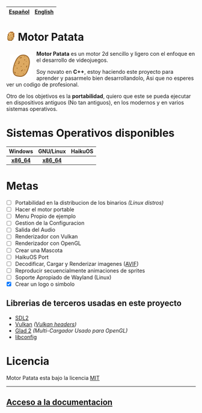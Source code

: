 | [Español](README.md) | [English](doc/README_en.md) |
| :--: | :--: |

# <img draggable=false src = "assets/icon/patata.webp" width=24 style="image-rendering: pixelated;"> Motor Patata

<img draggable=false src = "assets/icon/patata_icon.svg" width=60 align=left style="margin:10px 10px;">
<p style=""><b>Motor Patata</b> es un motor 2d sencillo y ligero con el enfoque en el desarrollo de videojuegos.</p>

<p>Soy novato en <b>C++</b>, estoy haciendo este proyecto para aprender y pasarmelo bien desarrollandolo, Asi que no esperes ver un codigo de profesional.</p>

<p>Otro de los objetivos es la <b>portabilidad</b>, quiero que este se pueda ejecutar en dispositivos antiguos (No tan antiguos), en los modernos y en varios sistemas operativos.</p>

# Sistemas Operativos disponibles

| Windows | GNU/Linux | HaikuOS |
| :-----: | :-----: | :-----: |
|<b>[x86_64]()</b> | <b>[x86_64]()</b> | |

# Metas

- [ ] Portabilidad en la distribucion de los binarios *(Linux distros)*
- [ ] Hacer el motor portable
- [ ] Menu Propio de ejemplo
- [ ] Gestion de la Configuracion
- [ ] Salida del Audio
- [ ] Renderizador con Vulkan
- [ ] Renderizador con OpenGL
- [ ] Crear una Mascota
- [ ] HaikuOS Port
- [ ] Decodificar, Cargar y Renderizar imagenes ([AVIF](https://aomediacodec.github.io/av1-avif/))
- [ ] Reproducir secuencialmente animaciones de sprites
- [ ] Soporte Apropiado de Wayland (Linux)
- [X] Crear un logo o simbolo

## Librerias de terceros usadas en este proyecto
<ul>
	<li><a href = "http://www.libsdl.org/">SDL2</a></li>
	<li><a href = "https://www.vulkan.org/">Vulkan</a> <i>(<a href = "https://github.com/KhronosGroup/Vulkan-Headers">Vulkan headers</a>)</i></li>
	<li><a href = "https://github.com/Dav1dde/glad.git">Glad 2</a> <i>(Multi-Cargador Usado para OpenGL)</i></li>
	<li><a href = "https://github.com/hyperrealm/libconfig">libconfig</a></li>
</ul>

# Licencia
Motor Patata esta bajo la licencia [MIT](LICENSE)

<hr>

## [Acceso a la documentacion](doc/README.md)
